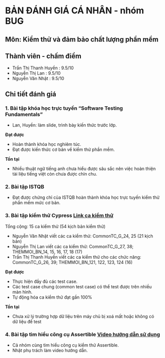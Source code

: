 # BẢN ĐÁNH GIÁ CÁ NHÂN - nhóm BUG
## Môn: Kiểm thử và đảm bảo chất lượng phần mềm
## Thành viên - chấm điểm
- Trần Thị Thanh Huyền : 9.5/10
- Nguyễn Thị Lan : 9.5/10
- Nguyễn Văn Nhật : 9.5/10

## Chi tiết đánh giá
### 1. Bài tập khóa học trực tuyến “Software Testing Fundamentals”
-	Lan, Huyền: làm slide, trình bày kiến thức trước lớp.

**Đạt được**
-	Hoàn thành khóa học nghiêm túc.
-	Đạt được kiến thức cơ bản về kiểm thử phần mềm.

**Tồn tại**
-	Nhiều thuật ngữ tiếng anh chưa hiểu được sâu sắc nên việc hoàn thiện tài liệu tiếng việt còn chưa được chỉn chu.

### 2. Bài tập ISTQB
-	Đạt được chứng chỉ của ISTQB hoàn thành khóa học trực tuyến kiểm thử phần mềm mức cơ bản.

### 3. Bài tập kiểm thử Cypress [Link ca kiểm thử](https://docs.google.com/spreadsheets/d/11RIgqDllbbqXd2xu8N1NyJkfWAnSRIqAox3P2OZD4DQ/edit#gid=726209424)
Tổng cộng: 15 ca kiểm thử (54 kịch bản kiểm thử)
- Nguyễn Văn Nhật viết các ca kiểm thử: CommonTC_G_24, 25 (21 kịch bản)
- Nguyễn Thị Lan viết các ca kiểm thử: CommonTC_G_27, 38; THEMMOI_BN_14, 15, 16, 17, 18 (17)
- Trần Thị Thanh Huyền viết các ca kiểm thử cho các chức năng: CommonTC_G_26, 39; THEMMOI_BN_121, 122, 123, 124 (16)

**Đạt được**
-	Thực hiện đầy đủ các test case.
-	Các test case chung (common test case) có thể test được trên nhiều màn hình.
- Tự động hóa ca kiểm thử đạt gần 100%

**Tồn tại**
-	Chưa xử lý trường hợp dữ liệu trên máy chủ bị xoá mất hoặc không có dữ liệu để test

### 4. Bài tập tìm hiểu công cụ Assertible [Video hướng dẫn sử dụng](https://www.youtube.com/watch?v=jDlbkc9ZFbk)
- Cả nhóm cùng tìm hiểu công cụ kiểm thử Assertible.
- Nhật phụ trách làm video hướng dẫn.
